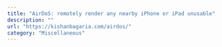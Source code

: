 ```yaml
---
title: "AirDoS: remotely render any nearby iPhone or iPad unusable"
description: ""
url: "https://kishanbagaria.com/airdos/"
category: "Miscellaneous"
---
```

